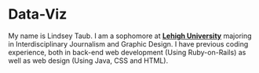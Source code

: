 # Data-Viz
My name is Lindsey Taub. I am a sophomore at [**Lehigh University**](http://www1.lehigh.edu) majoring in Interdisciplinary Journalism and Graphic Design.
I have previous coding experience, both in back-end web development (Using Ruby-on-Rails) as well as web design (Using Java, CSS and HTML).
